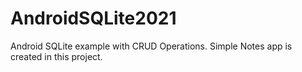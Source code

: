 # AndroidSQLite2021
Android SQLite example with CRUD Operations. Simple Notes app is created in this project.
